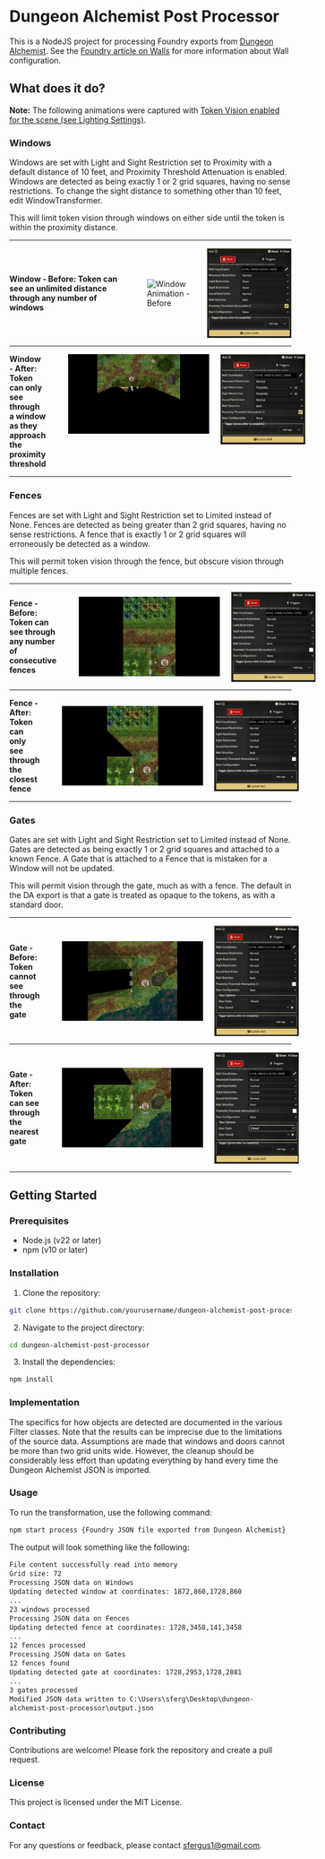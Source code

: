 # Dungeon Alchemist Post Processor

This is a NodeJS project for processing Foundry exports from [Dungeon Alchemist](https://store.steampowered.com/app/1588530/Dungeon_Alchemist/). See the [Foundry article on Walls](https://foundryvtt.com/article/walls/) for more information about Wall configuration.

## What does it do?

**Note:** The following animations were captured with [Token Vision enabled for the scene (see Lighting Settings)](https://foundryvtt.com/article/scenes/).

### Windows

Windows are set with Light and Sight Restriction set to Proximity with a default
distance of 10 feet, and Proximity Threshold Attenuation is enabled. Windows are detected
as being exactly 1 or 2 grid squares, having no sense restrictions. To change the sight
distance to something other than 10 feet, edit WindowTransformer.

This will limit token vision through windows on either side until the token is within
the proximity distance.

---

<div style="display: flex; flex-direction: row; gap: 20px; align-items: center;">
  <div style="font-weight: bold;">Window - Before: Token can see an unlimited distance through any number of windows</div>
  <br>
  <img src="./docs/window-before.gif" alt="Window Animation - Before" width="50%">
  <img src="./docs/window-config-before.jpg" alt="Window Configuration - Before" width="30%">
</div>
<hr>
<div style="display: flex; flex-direction: row; gap: 20px; align-items: center;">
  <div style="font-weight: bold;">Window - After: Token can only see through a window as they approach the proximity threshold</div>
  <br>
  <img style="align-self: flex-start" src="./docs/window-after.gif" alt="Window Animation - After" width="50%">
  <img style="align-self: flex-start" src="./docs/window-config-after.jpg" alt="Window Configuration - After" width="30%">
</div>

---

### Fences

Fences are set with Light and Sight Restriction set to Limited instead of None.
Fences are detected as being greater than 2 grid squares, having no sense restrictions. A
fence that is exactly 1 or 2 grid squares will erroneously be detected as a window.

This will permit token vision through the fence, but obscure vision through multiple
fences.

---

<div style="display: flex; flex-direction: row; gap: 20px; align-items: center;">
  <div style="font-weight: bold;">Fence - Before: Token can see through any number of consecutive fences</div>
  <br>
  <img src="./docs/fence-before.gif" alt="Fence Animation - Before" width="50%">
  <img src="./docs/fence-config-before.jpg" alt="Fence Configuration - Before" width="30%">
</div>
<hr>
<div style="display: flex; flex-direction: row; gap: 20px; align-items: center;">
  <div style="font-weight: bold;">Fence - After: Token can only see through the closest fence</div>
  <br>
  <img src="./docs/fence-after.gif" alt="Fence Animation - After" width="50%">
  <img src="./docs/fence-config-after.jpg" alt="Fence Configuration - After" width="30%">
</div>

---

### Gates

Gates are set with Light and Sight Restriction set to Limited instead of None.
Gates are detected as being exactly 1 or 2 grid squares and attached to a known Fence. A
Gate that is attached to a Fence that is mistaken for a Window will not be updated.

This will permit vision through the gate, much as with a fence. The default in the
DA export is that a gate is treated as opaque to the tokens, as with a standard door.

---

<div style="display: flex; flex-direction: row; gap: 20px; align-items: center;">
  <div style="font-weight: bold;">Gate - Before: Token cannot see through the gate</div>
  <br>
  <img src="./docs/gate-before.gif" alt="Gate Animation - Before" width="50%">
  <img src="./docs/gate-config-before.jpg" alt="Gate Configuration - Before" width="30%">
</div>
<hr>
<div style="display: flex; flex-direction: row; gap: 20px; align-items: center;">
  <div style="font-weight: bold;">Gate - After: Token can see through the nearest gate</div>
  <br>
  <img src="./docs/gate-after.gif" alt="Gate Animation - After" width="50%">
  <img src="./docs/gate-config-after.jpg" alt="Gate Configuration - After" width="30%">
</div>

---

## Getting Started

### Prerequisites

- Node.js (v22 or later)
- npm (v10 or later)

### Installation

1. Clone the repository:

```sh
git clone https://github.com/yourusername/dungeon-alchemist-post-processor.git
```

2. Navigate to the project directory:

```sh
cd dungeon-alchemist-post-processor
```

3. Install the dependencies:

```sh
npm install
```

### Implementation

The specifics for how objects are detected are documented in the various Filter classes. Note
that the results can be imprecise due to the limitations of the source data. Assumptions are
made that windows and doors cannot be more than two grid units wide. However, the cleanup
should be considerably less effort than updating everything by hand every time the Dungeon
Alchemist JSON is imported.

### Usage

To run the transformation, use the following command:

```sh
npm start process {Foundry JSON file exported from Dungeon Alchemist}
```

The output will look something like the following:

```
File content successfully read into memory
Grid size: 72
Processing JSON data on Windows
Updating detected window at coordinates: 1872,860,1728,860
...
23 windows processed
Processing JSON data on Fences
Updating detected fence at coordinates: 1728,3458,141,3458
...
12 fences processed
Processing JSON data on Gates
12 fences found
Updating detected gate at coordinates: 1728,2953,1728,2881
...
3 gates processed
Modified JSON data written to C:\Users\sferg\Desktop\dungeon-alchemist-post-processor\output.json
```

### Contributing

Contributions are welcome! Please fork the repository and create a pull request.

### License

This project is licensed under the MIT License.

### Contact

For any questions or feedback, please contact [sfergus1@gmail.com](mailto:sfergus1@gmail.com).
